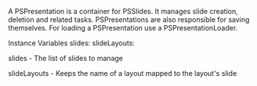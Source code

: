 A PSPresentation is a container for PSSlides.
It manages slide creation, deletion and related tasks.
PSPresentations are also responsible for saving themselves.
For loading a PSPresentation use a PSPresentationLoader.

Instance Variables
	slides:		<OrderedCollection>
	slideLayouts: <Dictionary>

slides
	- The list of slides to manage
	
slideLayouts
	- Keeps the name of a layout mapped to the layout's slide

